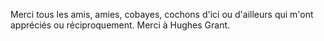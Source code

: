 Merci tous les amis, amies, cobayes, cochons d'ici ou d'ailleurs qui m'ont appréciés ou réciproquement.
Merci à Hughes Grant.